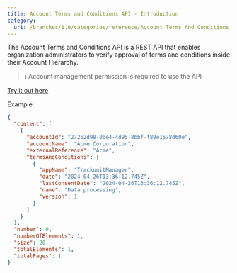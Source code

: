 ```yaml
---
title: Account Terms and Conditions API - Introduction
category:
  uri: /branches/1.0/categories/reference/Account Terms And Conditions
---
```

The Account Terms and Conditions API is a REST API that enables organization administrators to verify approval of terms and conditions inside their Account Hierarchy.

> ℹ️ Account management permission is required to use the API

[Try it out here](ref:gettermsandconditions)

Example:
```json
{
  "content": [
    {
      "accountId": "27262d98-0be4-4d95-8bbf-f89e1578d60e",
      "accountName": "Acme Corporation",
      "externalReference": "Acme",
      "termsAndConditions": [
        {
          "appName": "TrackunitManager",
          "date": "2024-04-26T13:36:12.745Z",
          "lastConsentDate": "2024-04-26T13:36:12.745Z",
          "name": "Data processing",
          "version": 1
        }
      ]
    }
  ],
  "number": 0,
  "numberOfElements": 1,
  "size": 20,
  "totalElements": 1,
  "totalPages": 1
}
```

